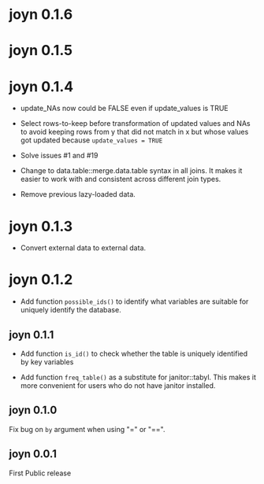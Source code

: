 # joyn 0.1.6

# joyn 0.1.5

# joyn 0.1.4
* update_NAs now could be FALSE even if update_values is TRUE

* Select rows-to-keep before transformation of updated values and NAs to avoid keeping rows from y that did not match in x but whose values got updated because `update_values = TRUE`

* Solve issues #1 and #19

* Change to data.table::merge.data.table syntax in all joins. It makes it easier to work with and consistent across different join types. 

* Remove previous lazy-loaded data.


# joyn 0.1.3
* Convert external data to external data.

# joyn 0.1.2

* Add function `possible_ids()` to identify what variables are suitable for 
uniquely identify the database.

## joyn 0.1.1

* Add function `is_id()` to check whether the table is uniquely identified by 
key variables

* Add function `freq_table()` as a substitute for janitor::tabyl. This makes it 
more convenient for users who do not have janitor installed. 

## joyn 0.1.0

Fix bug on `by` argument when using "=" or "==". 

## joyn 0.0.1
First Public release

